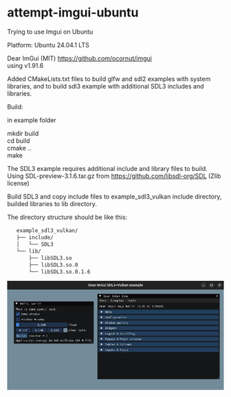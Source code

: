 # attempt-imgui-ubuntu

Trying to use Imgui on Ubuntu

Platform: Ubuntu 24.04.1 LTS

Dear ImGui (MIT) https://github.com/ocornut/imgui  
using v1.91.6

Added CMakeLists.txt files to build glfw and sdl2 examples with system libraries, and to build sdl3 example with additional SDL3 includes and libraries.

Build:

in example folder

mkdir build  
cd build  
cmake ..  
make

The SDL3 example requires additional include and library files to build.  
Using SDL-preview-3.1.6.tar.gz from https://github.com/libsdl-org/SDL (Zlib license)

Build SDL3 and copy include files to example_sdl3_vulkan include directory, builded libraries to lib directory.

The directory structure should be like this:

```
   example_sdl3_vulkan/
   ├── include/
   │   └── SDL3
   └── lib/
       ├── libSDL3.so
       ├── libSDL3.so.0
       └── libSDL3.so.0.1.6
```
![Dear ImGui SDL3+Vulkan example](imgui-sdl3.jpg)

